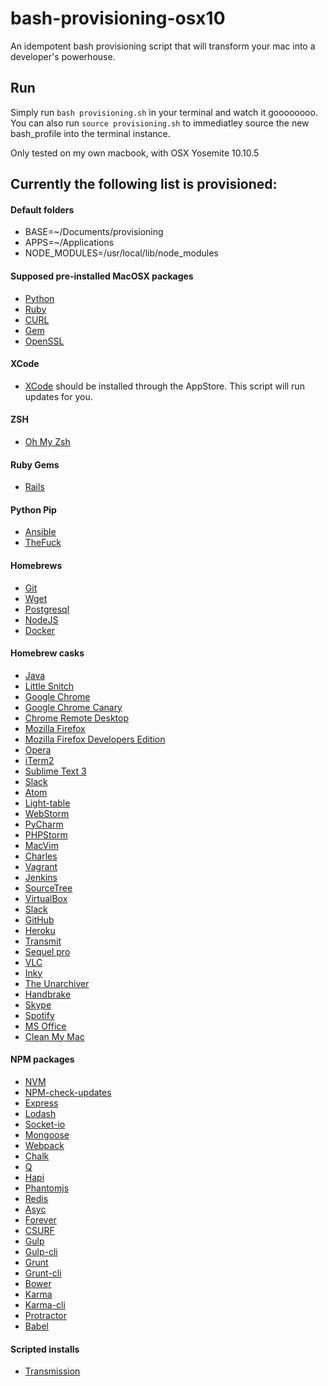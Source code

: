 # bash-provisioning-osx10
An idempotent bash provisioning script that will transform your mac into a developer's powerhouse.

## Run
Simply run ```bash provisioning.sh``` in your terminal and watch it goooooooo. 
You can also run ```source provisioning.sh``` to immediatley source the new bash_profile into the terminal instance.

Only tested on my own macbook, with OSX Yosemite 10.10.5

## Currently the following list is provisioned:

#### Default folders

 - BASE=~/Documents/provisioning
 - APPS=~/Applications
 - NODE_MODULES=/usr/local/lib/node_modules

#### Supposed pre-installed MacOSX packages

 - [Python](https://www.python.org/)
 - [Ruby](https://www.ruby-lang.org/en/)
 - [CURL](http://curl.haxx.se/docs/manpage.html)
 - [Gem](https://rubygems.org/)
 - [OpenSSL](https://www.openssl.org/)

#### XCode

 - [XCode](https://developer.apple.com/xcode/) should be installed through the AppStore. 
 This script will run updates for you.

#### ZSH

 - [Oh My Zsh](http://ohmyz.sh/)

#### Ruby Gems

 - [Rails](http://rubyonrails.org/)

#### Python Pip

 - [Ansible](http://docs.ansible.com/ansible/)
 - [TheFuck](https://github.com/nvbn/thefuck)

#### Homebrews

 - [Git](https://help.github.com/articles/good-resources-for-learning-git-and-github/)
 - [Wget](http://www.gnu.org/software/wget/)
 - [Postgresql](http://www.postgresql.org/)
 - [NodeJS](https://nodejs.org/en/)
 - [Docker](https://www.docker.com/)

#### Homebrew casks

 - [Java](https://www.java.com/en/download/)
 - [Little Snitch](https://www.obdev.at/products/littlesnitch/index.html)
 - [Google Chrome](https://www.google.nl/chrome/browser/desktop/)
 - [Google Chrome Canary](https://www.google.nl/chrome/browser/canary.html)
 - [Chrome Remote Desktop](https://chrome.google.com/webstore/detail/chrome-remote-desktop/gbchcmhmhahfdphkhkmpfmihenigjmpp?hl=nl)
 - [Mozilla Firefox](https://www.mozilla.org/nl/firefox/new/)
 - [Mozilla Firefox Developers Edition](https://www.mozilla.org/nl/firefox/developer/)
 - [Opera](http://www.opera.com)
 - [iTerm2](https://www.iterm2.com/)
 - [Sublime Text 3](http://www.sublimetext.com/3)
 - [Slack](https://slack.com/)
 - [Atom](https://atom.io/)
 - [Light-table](http://lighttable.com/)
 - [WebStorm](https://www.jetbrains.com/webstorm/)
 - [PyCharm](https://www.jetbrains.com/pycharm/)
 - [PHPStorm](https://www.jetbrains.com/phpstorm/)
 - [MacVim](http://usevim.com/2014/10/31/macvim-yosemite/)
 - [Charles](http://www.charlesproxy.com/)
 - [Vagrant](https://www.vagrantup.com/)
 - [Jenkins](https://jenkins-ci.org/)
 - [SourceTree](https://www.sourcetreeapp.com/)
 - [VirtualBox](https://www.virtualbox.org/)
 - [Slack](https://slack.com/)
 - [GitHub](https://github.com/)
 - [Heroku](https://www.heroku.com/)
 - [Transmit](https://panic.com/transmit/)
 - [Sequel pro](http://www.sequelpro.com/)
 - [VLC](http://www.videolan.org/vlc/)
 - [Inky](http://inky.com/)
 - [The Unarchiver](http://unarchiver.c3.cx/unarchiver)
 - [Handbrake](https://handbrake.fr/)
 - [Skype](http://www.skype.com/nl/)
 - [Spotify](https://www.spotify.com/nl/)
 - [MS Office](https://products.office.com/nl-nl/home)
 - [Clean My Mac](http://macpaw.com/cleanmymac)

#### NPM packages

 - [NVM](https://www.npmjs.com/package/nvm)
 - [NPM-check-updates](https://www.npmjs.com/package/npm-check-updates)
 - [Express](https://www.npmjs.com/package/express)
 - [Lodash](https://www.npmjs.com/package/lodash)
 - [Socket-io](https://www.npmjs.com/package/socket.io)
 - [Mongoose](https://www.npmjs.com/package/mongoose)
 - [Webpack](https://www.npmjs.com/package/webpack)
 - [Chalk](https://www.npmjs.com/package/chalk)
 - [Q](https://www.npmjs.com/package/q)
 - [Hapi](https://www.npmjs.com/package/hapi)
 - [Phantomjs](https://www.npmjs.com/package/phantomjs)
 - [Redis](https://www.npmjs.com/package/mongoose)
 - [Asyc](https://www.npmjs.com/package/async)
 - [Forever](https://www.npmjs.com/package/forever)
 - [CSURF](https://www.npmjs.com/package/csurf)
 - [Gulp](https://www.npmjs.com/package/gulp)
 - [Gulp-cli](https://www.npmjs.com/package/gulp-cli)
 - [Grunt](https://www.npmjs.com/package/grunt)
 - [Grunt-cli](https://www.npmjs.com/package/grunt-cli)
 - [Bower](https://www.npmjs.com/package/bower)
 - [Karma](https://www.npmjs.com/package/karma)
 - [Karma-cli](https://www.npmjs.com/package/karma-cli)
 - [Protractor](https://www.npmjs.com/package/protractor)
 - [Babel](https://www.npmjs.com/package/babel)

#### Scripted installs

 - [Transmission](http://download.transmissionbt.com)
